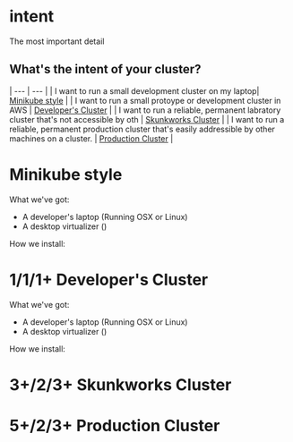 # intent

The most important detail 

## What's the intent of your cluster?

| --- | --- |
| I want to run a small development cluster on my laptop| [Minikube style](#minikube) |
| I want to run a small protoype or development cluster in AWS | [Developer's Cluster](#junior) |
| I want to run a reliable, permanent labratory cluster that's not accessible by oth | [Skunkworks Cluster](#skunkworks) |
| I want to run a reliable, permanent production cluster that's easily addressible by other machines on a cluster. | [Production Cluster](#production) | 

# <a name="minikube"></a>Minikube style

What we've got:

* A developer's laptop (Running OSX or Linux)
* A desktop virtualizer ()

How we install:

# <a name="junior"></a>1/1/1+ Developer's Cluster

What we've got:

* A developer's laptop (Running OSX or Linux)
* A desktop virtualizer ()

How we install:

# <a name="skunkworks"></a>3+/2/3+ Skunkworks Cluster

# <a name="production"></a>5+/2/3+ Production Cluster
